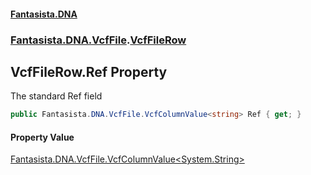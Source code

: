 #### [Fantasista.DNA](index.md 'index')
### [Fantasista.DNA.VcfFile](Fantasista.DNA.VcfFile.md 'Fantasista.DNA.VcfFile').[VcfFileRow](Fantasista.DNA.VcfFile.VcfFileRow.md 'Fantasista.DNA.VcfFile.VcfFileRow')

## VcfFileRow.Ref Property

The standard Ref field

```csharp
public Fantasista.DNA.VcfFile.VcfColumnValue<string> Ref { get; }
```

#### Property Value
[Fantasista.DNA.VcfFile.VcfColumnValue&lt;](Fantasista.DNA.VcfFile.VcfColumnValue_T_.md 'Fantasista.DNA.VcfFile.VcfColumnValue<T>')[System.String](https://docs.microsoft.com/en-us/dotnet/api/System.String 'System.String')[&gt;](Fantasista.DNA.VcfFile.VcfColumnValue_T_.md 'Fantasista.DNA.VcfFile.VcfColumnValue<T>')